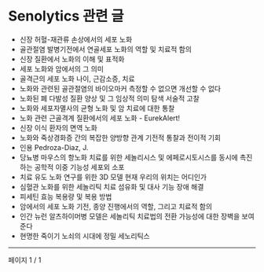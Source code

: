# Senolytics 관련 글

- 신장 허혈-재관류 손상에서의 세포 노화
- 골관절염 발병기전에서 연골세포 노화의 역할 및 치료적 함의
- 신장 질환에서 노화의 이해 및 표적화
- 세포 노화와 암에서의 그 의미
- 골격근의 세포 노화 나이, 근감소증, 치료
- 노화와 관련된 골관절염의 바이오마커 측정할 수 없으면 개선할 수 없다
- 노화된 폐 다발성 질환 양상 및 그 임상적 의미 탐색 서술적 고찰
- 노화와 세포자멸사의 균형 노화 및 암 치료에 대한 통찰
- 노화 관련 근골격계 질환에서의 세포 노화 - EurekAlert!
- 신장 이식 환자의 면역 노화
- 노화와 죽상경화증 간의 복잡한 양방향 관계 기전적 통찰과 전이적 기회
- 인용 Pedroza-Diaz, J.
- 당뇨병 마우스의 항노화 치료를 위한 세놀리시스 및 에페로시토시스를 동시에 촉진하는 공학적 이중 기능성 세포외 소포
- 치료 유도 노화 연구를 위한 3D 모델 현재 우리의 위치는 어디인가
- 심혈관 노화를 위한 세놀리틱 치료 섬유화 및 대사 기능 장애 해결
- 피세틴 효능 복용량 및 복용 방법
- 암에서의 세포 노화 기전, 종양 진행에서의 역할, 그리고 치료적 함의
- 인간 뉴런 알츠하이머병 모델은 세놀리틱 치료법의 전환 가능성에 대한 장벽을 보여준다
- 현명한 죽이기 노쇠의 시대에 정밀 세노리틱스

---
페이지 1 / 1